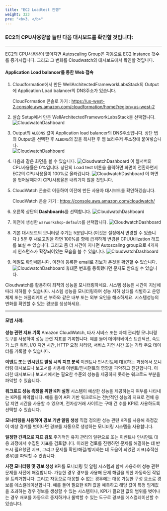 ```yaml
---
title: "EC2 Loadtest 진행"
weight: 323
pre: "<b>3. </b>"
---
```


### EC2의 CPU사용량을 늘린 다음 대시보드를 확인할 것입니다:
---
EC2의 CPU사용량이 많아지면 Autoscaling Group은 자동으로 EC2 Instance 갯수를 증가시킵니다. 그리고 그 변화를 Cloudwatch의 대시보드에서 확인할 것입니다. 

#### Application Load balancer를 통한 Web 접속

1. Cloudformation에서 만든 WellArchitectedFrameworkLabsStack의 Output에 Application Load balancer의 DNS주소가 있습니다. 

    CloudFormation 콘솔로 가기 : https://us-west-2.console.aws.amazon.com/cloudformation/home?region=us-west-2
 
1. 실습 Setup에서 만든 WellArchitectedFrameworkLabsStack을 선택합니다. 
    ![CloudwatchDashboard](/images/war/cloudwatch-stack.png#medium)

1. Output의 `ALBDNS` 값이 Application load balancer의 DNS주소입니다. 상단 탭의 Output을 선택한 후 `ALBDNS`의 값을 복사한 후 웹 브라우저 주소창에 붙여넣습니다.    
    ![CloudwatchDashboard](/images/war/cloudwatch-albdns.png#medium)

1. 다음과 같은 화면을 볼 수 있습니다. 
    ![CloudwatchDashboard](/images/war/cloudwatch-ec2.png#medium)
    이 웹서버의 CPU사용률은 0%입니다. 상단의 Load test 버튼을 클릭하면 화면이 전환하면서 EC2의 CPU사용율이 100%로 올라갑니다. 
    ![CloudwatchDashboard](/images/war/cloudwatch-ec2-loadtest.png#medium)
    이 화면을 벗어날때까지 CPU사용율은 내려가지 않을 것입니다.  

1. CloudWatch 콘솔로 이동하여 이전에 만든 사용자 대시보드를 확인하겠습니다.

    CloudWatch 콘솔 가기 : https://console.aws.amazon.com/cloudwatch/ 

1. 오른쪽 상단의 **Dashboards**를 선택합니다. 
    ![CloudwatchDashboard](/images/war/cloudwatch-dashboard.png#medium)

1. 이전에 생성한 `warworkshop-default`를 선택합니다. 
    ![CloudwatchDashboard](/images/war/cloudwatch-ec2-dashboard.png#medium)

1. 기본 대시보드의 모니터링 주기는 5분입니다.(이것은 설정에서 변경할 수 있습니다.) 5분 후 새로고침을 하면 100%를 향해 급격하게 변경된 CPUUtilization 래프를 보실 수 있습니다. 그리고 좀 더 시간이 지나면 Autoscaling group으로 4개까지 인스턴스가 확장되어있는 모습을 볼 수 있습니다. 
    ![CloudwatchDashboard](/images/war/cloudwatch-change.png)

1. 메일도 확인해봅니다. 이전에 등록한 email로 경보가 온것을 확인할 수 있습니다. 
    ![CloudwatchDashboard](/images/war/cloudwatch-alarm-mail.png)
    휴대폰 번호를 등록했다면 문자도 받으실 수 있습니다. 

Cloudwatch를 활용하여 최적의 성능을 모니터링하세요. 시스템 성능은 시간이 지남에 따라 저하될 수 있습니다. 시스템 성능을 모니터링하여 성능 저하 상태를 식별하고 운영체제 또는 애플리케이션 부하와 같은 내부 또는 외부 요인을 해소하세요. 시스템성능의 변화를 확인할 수 있는 경보를 생성하세요. 

---

#### 모범 사례:
**성능 관련 지표 기록**
    Amazon CloudWatch, 타사 서비스 또는 자체 관리형 모니터링 도구를 사용하여 성능 관련 지표를 기록합니다. 예를 들어 데이터베이스 트랜잭션, 속도가 느린 쿼리, I/O 지연 시간, HTTP 요청 처리량, 서비스 지연 시간 또는 기타 주요 데이터를 기록할 수 있습니다.

**이벤트 또는 인시던트 발생 시의 지표 분석**
    이벤트나 인시던트에 대응하는 과정에서 모니터링 대시보드나 보고서를 사용해 이벤트/인시던트의 영향을 파악하고 진단합니다. 이러한 대시보드나   보고서에서는 필요한 수준의 성능을 제공하지 못하는 워크로드 부분을 파악할 수 있습니다.

**워크로드 성능 측정을 위한 KPI 설정**
    시스템이 예상한 성능을 제공하는지 여부를 나타내는 KPI를 파악합니다. 예를 들어 API 기반 워크로드는 전반적인 성능의 지표로 전체 응답 지연 시간을 사용할 수 있으며, 전자상거래 사이트는 구매 건 수를 KPI로 사용하도록 선택할 수 있습니다.

**모니터링을 사용하여 경보 기반 알림 생성**
    직접 정의한 성능 관련 KPI를 사용해 측정값이 예상 경계를 벗어나면 경보를 자동으로 생성하는 모니터링 시스템을 사용합니다.

**일정한 간격으로 지표 검토**
    주기적인 유지 관리의 일환으로 또는 이벤트나 인시던트 대응 과정에서 수집된 지표를 검토합니다. 이러한 검토를 진행하면 문제를 해결하는 데 반드시 필요했던 지표, 그리고 문제를 확인/해결/방지하는 데 도움이 되었던 지표(추적한 경우)를 파악할 수 있습니다.
    
**사전 모니터링 및 경보 생성**
    KPI를 모니터링 및 알림 시스템과 함께 사용하여 성능 관련 문제를 사전에 해결합니다. 가능한 경우 경보를 사용해 문제 해결을 위한 자동화된 작업을 트리거합니다. 그리고 자동으로 대응할 수 없는 경우에는 대응 가능한 구성 요소로 경보를 에스컬레이션합니다. 예를 들어 필요한 KPI 값을 예측하고 해당 값이 특정 임계값을 초과하는 경우 경보를 생성할 수 있는 시스템이나, KPI가 필요한 값의 범위를 벗어나는 경우 배포를 자동으로 중지하거나 롤백할 수 있는 도구로 경보를 에스컬레이션할 수 있습니다.

